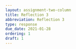 ```yaml
---
layout: assignment-two-column
title: Reflection 3
abbreviation: Reflection 3
type: response
due_date: 2021-01-28
ordering: 1
draft: 1
---
```

